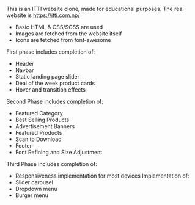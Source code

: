 This is an ITTI website clone, made for educational purposes.
The real website is https://itti.com.np/

- Basic HTML & CSS/SCSS are used
- Images are fetched from the website itself
- Icons are fetched from font-awesome

<!-- prettier-ignore -->
First phase includes completion of:

- Header
- Navbar
- Static landing page slider
- Deal of the week product cards
- Hover and transition effects

<!-- prettier-ignore -->
Second Phase includes completion of:

- Featured Category
- Best Selling Products
- Advertisement Banners
- Featured Products
- Scan to Download
- Footer
- Font Refining and Size Adjustment

<!-- prettier-ignore -->
Third Phase includes completion of:

- Responsiveness implementation for most devices
  Implementation of:
- Slider carousel
- Dropdown menu
- Burger menu
